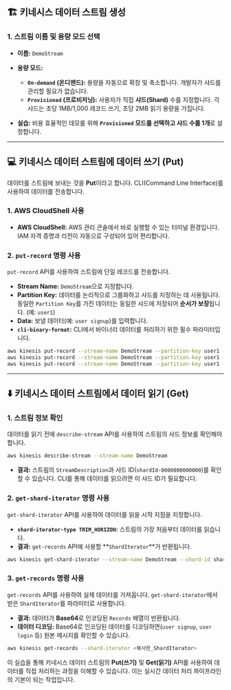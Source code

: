 
## 🏗️ 키네시스 데이터 스트림 생성

### 1. 스트림 이름 및 용량 모드 선택

- **이름:** `DemoStream`
- **용량 모드:**
    
    - **`On-demand` (온디맨드):** 용량을 자동으로 확장 및 축소합니다. 개발자가 샤드를 관리할 필요가 없습니다.
    - **`Provisioned` (프로비저닝):** 사용자가 직접 **샤드(Shard)** 수를 지정합니다. 각 샤드는 초당 1MB/1,000 레코드 쓰기, 초당 2MB 읽기 용량을 가집니다.

- **실습:** 비용 효율적인 데모를 위해 **`Provisioned` 모드를 선택하고 샤드 수를 1개**로 설정합니다.

---

## 💻 키네시스 데이터 스트림에 데이터 쓰기 (Put)

데이터를 스트림에 보내는 것을 **Put**이라고 합니다. CLI(Command Line Interface)를 사용하여 데이터를 전송합니다.

### 1. AWS CloudShell 사용

- **AWS CloudShell:** AWS 관리 콘솔에서 바로 실행할 수 있는 터미널 환경입니다. IAM 자격 증명과 리전이 자동으로 구성되어 있어 편리합니다.

### 2. `put-record` 명령 사용

`put-record` API를 사용하여 스트림에 단일 레코드를 전송합니다.

- **Stream Name:** `DemoStream`으로 지정합니다.
- **Partition Key:** 데이터를 논리적으로 그룹화하고 샤드를 지정하는 데 사용됩니다. 동일한 `Partition Key`를 가진 데이터는 동일한 샤드에 저장되어 **순서가 보장**됩니다. (예: `user1`)
- **Data:** 보낼 데이터(예: `user signup`)를 입력합니다.
- **`cli-binary-format`:** CLI에서 바이너리 데이터를 처리하기 위한 필수 파라미터입니다.

```Bash
aws kinesis put-record --stream-name DemoStream --partition-key user1 --data "user signup" --cli-binary-format raw-in-base64-out
aws kinesis put-record --stream-name DemoStream --partition-key user1 --data "user login" --cli-binary-format raw-in-base64-out
aws kinesis put-record --stream-name DemoStream --partition-key user1 --data "user logout" --cli-binary-format raw-in-base64-out
```

---

## ⬇️ 키네시스 데이터 스트림에서 데이터 읽기 (Get)

### 1. 스트림 정보 확인

데이터를 읽기 전에 `describe-stream` API를 사용하여 스트림의 샤드 정보를 확인해야 합니다.

```Bash
aws kinesis describe-stream --stream-name DemoStream
```

- **결과:** 스트림의 `StreamDescription`과 샤드 ID(`shardId-0000000000000`)를 확인할 수 있습니다. CLI를 통해 데이터를 읽으려면 이 샤드 ID가 필요합니다.

### 2. `get-shard-iterator` 명령 사용

`get-shard-iterator` API를 사용하여 데이터를 읽을 시작 지점을 지정합니다.
- **`shard-iterator-type TRIM_HORIZON`:** 스트림의 가장 처음부터 데이터를 읽습니다.
- **결과:** `get-records` API에 사용할 **`ShardIterator`**가 반환됩니다.


```Bash
aws kinesis get-shard-iterator --stream-name DemoStream --shard-id shardId-0000000000000 --shard-iterator-type TRIM_HORIZON
```

### 3. `get-records` 명령 사용

`get-records` API를 사용하여 실제 데이터를 가져옵니다. `get-shard-iterator`에서 받은 `ShardIterator`를 파라미터로 사용합니다.

- **결과:** 데이터가 **Base64**로 인코딩된 `Records` 배열이 반환됩니다.
- **데이터 디코딩:** Base64로 인코딩된 데이터를 디코딩하면(`user signup`, `user login` 등) 원본 메시지를 확인할 수 있습니다.

```Bash
aws kinesis get-records --shard-iterator <복사한_ShardIterator>
```

이 실습을 통해 키네시스 데이터 스트림의 **Put(쓰기)** 및 **Get(읽기)** API를 사용하여 데이터를 직접 처리하는 과정을 이해할 수 있습니다. 이는 실시간 데이터 처리 파이프라인의 기본이 되는 작업입니다.